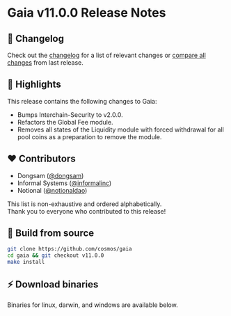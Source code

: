 # Gaia v11.0.0  Release Notes 

## 📝 Changelog

Check out the [changelog](https://github.com/cosmos/gaia/blob/v11.0.0/CHANGELOG.md) for a list of relevant changes or [compare all changes](https://github.com/cosmos/cosmos-sdk/compare/release/v10.0.2...v11.0.0) from last release.

## 🚀 Highlights

<!-- Add any highlights of this release -->

This release contains the following changes to Gaia:

- Bumps Interchain-Security to v2.0.0.
- Refactors the Global Fee module.
- Removes all states of the Liquidity module with forced withdrawal for all pool 
  coins as a preparation to remove the module.

## ❤️ Contributors

* Dongsam ([@dongsam](https://github.com/dongsam))
* Informal Systems ([@informalinc](https://twitter.com/informalinc))
* Notional ([@notionaldao](https://twitter.com/notionaldao))

This list is non-exhaustive and ordered alphabetically.  
Thank you to everyone who contributed to this release!

## 🔨 Build from source

```bash
git clone https://github.com/cosmos/gaia
cd gaia && git checkout v11.0.0
make install
```

## ⚡️ Download binaries

Binaries for linux, darwin, and windows are available below.